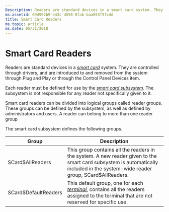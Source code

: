 ```yaml
---
Description: Readers are standard devices in a smart card system. They are controlled through drivers, and are introduced to and removed from the system through Plug and Play or through the Control Panel Devices item.
ms.assetid: 694902b9-e43c-4558-8fab-baa853f9fc4d
title: Smart Card Readers
ms.topic: article
ms.date: 05/31/2018
---
```


# Smart Card Readers

Readers are standard devices in a [*smart card*](https://msdn.microsoft.com/en-us/library/ms721625(v=VS.85).aspx) system. They are controlled through drivers, and are introduced to and removed from the system through Plug and Play or through the Control Panel Devices item.

Each reader must be defined for use by the [*smart card subsystem*](https://msdn.microsoft.com/en-us/library/ms721625(v=VS.85).aspx). The subsystem is not responsible for any reader not specifically given to it.

Smart card readers can be divided into logical groups called reader groups. These groups can be defined by the subsystem, as well as defined by administrators and users. A reader can belong to more than one reader group

The smart card subsystem defines the following groups.



| Group                | Description                                                                                                                                                                                            |
|----------------------|--------------------------------------------------------------------------------------------------------------------------------------------------------------------------------------------------------|
| SCard$AllReaders     | This group contains all the readers in the system. A new reader given to the smart card subsystem is automatically included in the system-wide reader group, SCard$AllReaders.                         |
| SCard$DefaultReaders | This default group, one for each [*terminal*](https://msdn.microsoft.com/en-us/library/ms721627(v=VS.85).aspx), contains all the readers assigned to the terminal that are not reserved for specific use. |



 

 

 



